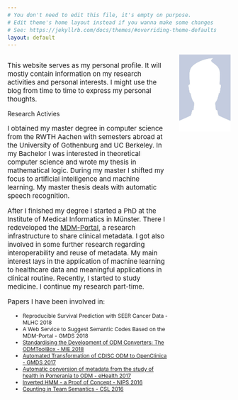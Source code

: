 ```yaml
---
# You don't need to edit this file, it's empty on purpose.
# Edit theme's home layout instead if you wanna make some changes
# See: https://jekyllrb.com/docs/themes/#overriding-theme-defaults
layout: default
---
```


<div style="width: 72%; float: left;">

<p style="font-size: 15px;">
This website serves as my personal profile.
It will mostly contain information on my research activities and
personal interests. I might use the blog from time to time to
express my personal thoughts.
</p>

<p>
Research Activies
</p>

<p style="font-size: 15px;">
I obtained my master degree in computer science from the RWTH Aachen
with semesters abroad at the University of Gothenburg and UC Berkeley.
In my Bachelor I was interested in theoretical computer
science and wrote my thesis in mathematical logic. During my master I
shifted my focus to artificial intelligence and machine learning. My
master thesis deals with automatic speech recognition.
</p>

<p style="font-size: 15px;">
After I finished my degree I started a PhD at the Institute of Medical
Informatics in Münster. There I redeveloped the
<a href="https://medical-data-models.org/">MDM-Portal</a>, a research
infrastructure to share clinical metadata. I got also involved in some
further research regarding interoperability and reuse of metadata. My
main interest lays in the application of machine learning to healthcare
data and meaningful applications in clinical routine. Recently, I
started to study medicine. I continue my research
part-time.
</p>

<p style="font-size: 15px;">
Papers I have been involved in:
</p>
<ul style="font-size: 12px; margin-left:14px">
  <li>
  Reproducible Survival Prediction with SEER Cancer Data - MLHC 2018
  </li>
  <li>
  A Web Service to Suggest Semantic Codes Based on the MDM-Portal - GMDS 2018
  </li>
  <li>
  <a href="http://ebooks.iospress.nl/publication/48788">Standardising the Development of ODM Converters: The ODMToolBox - MIE 2018</a>
  </li>
  <li>
  <a href="http://ebooks.iospress.nl/publication/47514">Automated Transformation of CDISC ODM to OpenClinica - GMDS 2017</a>
  </li>
  <li>
  <a href="http://ebooks.iospress.nl/publication/46464">Automatic conversion of metadata from the study of health in Pomerania
to ODM - eHealth 2017</a>
  </li>
  <li>
  <a href="https://pdfs.semanticscholar.org/3216/4a7345d28b3392ffe92883af58d8321d3bd7.pdf">Inverted HMM - a Proof of Concept - NIPS 2016</a>
  </li>
  <li>
  <a href="http://drops.dagstuhl.de/opus/volltexte/2016/6575/pdf/LIPIcs-CSL-2016-35.pdf">Counting in Team Semantics - CSL 2016</a>
  </li>
</ul> 
</div>

<img style="float: right;" src="/assets/profile-picture.png" width="23%">
